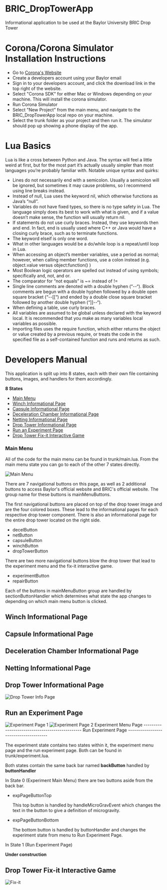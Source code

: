 # BRIC_DropTowerApp
Informational application to be used at the Baylor University BRIC Drop Tower

# Corona/Corona Simulator Installation Instructions

* Go to [Corona's Website](https://coronalabs.com/ "Corona Download Site")
* Create a developers account using your Baylor email
* Sign in to your developers account, and click the download link in the top right of the website.
* Select "Corona SDK" for either Mac or Windows depending on your machine. This will install the corona simulator.
* Run Corona Simulator
* Select "New Project" from the main menu, and navigate to the BRIC_DropTowerApp local repo on your machine. 
* Select the trunk folder as your project and then run it. The simulator should pop up showing a phone display of the app.

# Lua Basics

Lua is like a cross between Python and Java. The syntax will feel a little weird at first, but for the most part it’s actually usually simpler than most languages you’re probably familiar with.
Notable unique syntax and quirks:
  * Lines do not necessarily end with a semicolon. Usually a semicolon will be ignored, but sometimes it may cause problems, so I recommend using line breaks instead.
  * Instead of null, Lua uses the keyword nil, which otherwise functions as Java’s “null”.
  * Variables do not have fixed types, so there is no type safety in Lua. The language simply does its best to work with what is given, and if a value doesn’t make sense, the function will usually return nil.
  * If statements do not use curly braces. Instead, they use keywords then and end. In fact, end is usually used where C++ or Java would have a closing curly brace, such as to terminate functions.
  * The keyword elseif is only one word. 
  * What in other languages would be a do/while loop is a repeat/until loop in Lua.
  * When accessing an object’s member variables, use a period as normal; however, when calling member functions, use a colon instead (e.g. object.value versus object:function() )
  * Most Boolean logic operators are spelled out instead of using symbols; specifically and, not, and or.
  * The comparator for “not equals” is ~= instead of !=
  * Single line comments are denoted with a double hyphen (“--“). Block comments are begun with a double hyphen followed by a double open square bracket (“--[[“) and ended by a double close square bracket followed by another double hyphen (“]]--“).
  * When defining a table, use curly braces.
  * All variables are assumed to be global unless declared with the keyword local. It is recommended that you make as many variables local variables as possible.
  * Importing files uses the require function, which either returns the object or value created by a previous require, or treats the code in the specified file as a self-contained function and runs and returns as such.


# Developers Manual
This application is split up into 8 states, each with their own file containing buttons, images, and handlers for them accordingly.

__8 States__
  * [Main Menu](#Main-Menu)
  * [Winch Informational Page](#winch-informational-page)
  * [Capsule Informational Page](#capsule-informational-page)
  * [Deceleration Chamber Informational Page](#feceleration-chamber-informational-page)
  * [Netting Informational Page](#netting-information-page)
  * [Drop Tower Informational Page](#drop-tower-informational-page)
  * [Run an Experiment Page](#run-an-experiment-page)
  * [Drop Tower Fix-it Interactive Game](#drop-tower-fix-it-interactive-game)
  
  ### Main Menu
  All of the code for the main menu can be found in trunk/main.lua.
  From the main menu state you can go to each of the other 7 states directly.
  
  ![Main Menu](https://github.com/saulf95/BRIC_DropTowerApp/blob/master/images/mainmenu.PNG "Main Menu")
  
  
  There are 7 navigational buttons on this page, as well as 2 additional buttons to access Baylor's official website and BRIC's official website. The group name for these buttons is mainMenuButtons.
  
  The first navigational buttons are placed on top of the drop tower image and are the four colored boxes. These lead to the informational pages for each respective drop tower component. There is also an informational page for the entire drop tower located on the right side.
  * decelButton
  * netButton
  * capsuleButton
  * winchButton
  * dropTowerButton
  
  There are two more navigational buttons blow the drop tower that lead to the experiment menu and the fix-it interactive game.
  * experimentButton
  * repairButton
  
  Each of the buttons in mainMenuButton group are handled by sectionButtonHandler which determines what state the app changes to depending on which main menu button is clicked. 
  
  
  ## Winch Informational Page
  
  ## Capsule Informational Page
  
  ## Deceleration Chamber Informational Page
  
  ## Netting Informational Page
  
  ## Drop Tower Informational Page
  ![Drop Tower Info Page](https://github.com/saulf95/BRIC_DropTowerApp/blob/master/images/droptowerinfo.PNG "Drop Tower Info Page")
  
  ## Run an Experiment Page
  ![Experiment Page 1](https://github.com/saulf95/BRIC_DropTowerApp/blob/master/images/experimentpage1.PNG "Experiment Home Page")
  ![Experiment Page 2](https://github.com/saulf95/BRIC_DropTowerApp/blob/master/images/experimentpage2.PNG "Run Experiment Page")
  Experiment Menu Page -----------------------------------------------  Run Experiment Page --------------------------------------
  
  The experiment state contains two states within it, the experiment menu page and the run experiment page. Both can be found in trunk/experiment.lua.
  
  Both states contain the same back bar named **backButton** handled by **buttonHandler**
  
  In State 0 (Experiment Main Menu) there are two buttons aside from the back bar. 
  * expPageButtonTop
  
     This top button is handled by handleMicroGravEvent which changes the text in the button to give a definition of microgravity.
  
  * expPageButtonBottom
  
     The bottom button is handled by buttonHandler and changes the experiment state from menu to Run Experiment Page.
     
  In State 1 (Run Experiment Page)
  
  **Under construction**
  
  
  
  ## Drop Tower Fix-it Interactive Game
  ![Fix-it](https://github.com/saulf95/BRIC_DropTowerApp/blob/master/images/fixitmenu.PNG "Fix-it Menu")
  


